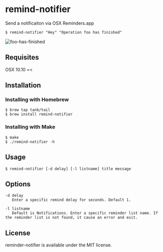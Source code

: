 remind-notifier
==============

Send a notificaiton via OSX Reminders.app

```
$ remind-notifier "Hey" "Operation foo has finished"
```
![foo-has-finished](https://cloud.githubusercontent.com/assets/291175/4974543/20f4587e-6910-11e4-86c1-f6e0b8c8a690.png)

## Requisites
OSX 10.10 =<

## Installation
### Installing with Homebrew
```
$ brew tap tanb/tail
$ brew install remind-notifier
```
### Installing with Make
```
$ make
$ ./remind-notifier -h
```

## Usage
```
$ remind-notifier [-d delay] [-l listname] title message
```

## Options
```
-d delay
   Enter a specific remind delay for seconds. Default 1.

-l listname
   Default is Notifications. Enter a specific reminder list name. If the reminder list is not found, it cause an error and exit.
```

## License
reminder-notifier is available under the MIT license.

